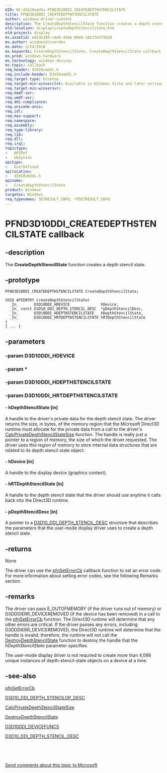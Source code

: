 ```yaml
---
UID: NC:d3d10umddi.PFND3D10DDI_CREATEDEPTHSTENCILSTATE
title: PFND3D10DDI_CREATEDEPTHSTENCILSTATE
author: windows-driver-content
description: The CreateDepthStencilState function creates a depth stencil state.
old-location: display\createdepthstencilstate.htm
old-project: display
ms.assetid: ed2da104-c4e8-43eb-80e0-10273b575020
ms.author: windowsdriverdev
ms.date: 2/24/2018
ms.keywords: CreateDepthStencilState, CreateDepthStencilState callback function [Display Devices], PFND3D10DDI_CREATEDEPTHSTENCILSTATE, UserModeDisplayDriverDx10_Functions_1d472cf5-dd58-4989-afa5-12243f6c9301.xml, d3d10umddi/CreateDepthStencilState, display.createdepthstencilstate
ms.prod: windows-hardware
ms.technology: windows-devices
ms.topic: callback
req.header: d3d10umddi.h
req.include-header: D3d10umddi.h
req.target-type: Desktop
req.target-min-winverclnt: Available in Windows Vista and later versions of the Windows operating systems.
req.target-min-winversvr: 
req.kmdf-ver: 
req.umdf-ver: 
req.ddi-compliance: 
req.unicode-ansi: 
req.idl: 
req.max-support: 
req.namespace: 
req.assembly: 
req.type-library: 
req.lib: 
req.dll: 
req.irql: 
topictype:
-	APIRef
-	kbSyntax
apitype:
-	UserDefined
apilocation:
-	d3d10umddi.h
apiname:
-	CreateDepthStencilState
product: Windows
targetos: Windows
req.typenames: SETRESULT_INFO, *PSETRESULT_INFO
---
```


# PFND3D10DDI_CREATEDEPTHSTENCILSTATE callback


## -description


The <b>CreateDepthStencilState</b> function creates a depth stencil state.


## -prototype


````
PFND3D10DDI_CREATEDEPTHSTENCILSTATE CreateDepthStencilState;

VOID APIENTRY CreateDepthStencilState(
  _In_       D3D10DDI_HDEVICE              hDevice,
  _In_ const D3D10_DDI_DEPTH_STENCIL_DESC  *pDepthStencilDesc,
  _In_       D3D10DDI_HDEPTHSTENCILSTATE   hDepthStencilState,
  _In_       D3D10DDI_HRTDEPTHSTENCILSTATE hRTDepthStencilState
)
{ ... }
````


## -parameters




### -param D3D10DDI_HDEVICE


### -param *


### -param D3D10DDI_HDEPTHSTENCILSTATE


### -param D3D10DDI_HRTDEPTHSTENCILSTATE








#### - hDepthStencilState [in]

 A handle to the driver's private data for the depth stencil state. The driver returns the size, in bytes, of the memory region that the Microsoft Direct3D runtime must allocate for the private data from a call to the driver's <a href="..\d3d10umddi\nc-d3d10umddi-pfnd3d10ddi_calcprivatedepthstencilstatesize.md">CalcPrivateDepthStencilStateSize</a> function. The handle is really just a pointer to a region of memory, the size of which the driver requested. The driver uses this region of memory to store internal data structures that are related to its depth stencil state object.


#### - hDevice [in]

 A handle to the display device (graphics context).


#### - hRTDepthStencilState [in]

 A handle to the depth stencil state that the driver should use anytime it calls back into the Direct3D runtime. 


#### - pDepthStencilDesc [in]

 A pointer to a <a href="..\d3d10umddi\ns-d3d10umddi-d3d10_ddi_depth_stencil_desc.md">D3D10_DDI_DEPTH_STENCIL_DESC</a> structure that describes the parameters that the user-mode display driver uses to create a depth stencil state. 


## -returns



None

The driver can use the <a href="..\d3d10umddi\nc-d3d10umddi-pfnd3d10ddi_seterror_cb.md">pfnSetErrorCb</a> callback function to set an error code. For more information about setting error codes, see the following Remarks section.




## -remarks



The driver can pass E_OUTOFMEMORY (if the driver runs out of memory) or D3DDDIERR_DEVICEREMOVED (if the device has been removed) in a call to the <a href="..\d3d10umddi\nc-d3d10umddi-pfnd3d10ddi_seterror_cb.md">pfnSetErrorCb</a> function. The Direct3D runtime will determine that any other errors are critical. If the driver passes any errors, including D3DDDIERR_DEVICEREMOVED, the Direct3D runtime will determine that the handle is invalid; therefore, the runtime will not call the <a href="..\d3d10umddi\nc-d3d10umddi-pfnd3d10ddi_destroydepthstencilstate.md">DestroyDepthStencilState</a> function to destroy the handle that the <i>hDepthStencilState</i> parameter specifies.

The user-mode display driver is not required to create more than 4,096 unique instances of depth-stencil-state objects on a device at a time. 




## -see-also

<a href="..\d3d10umddi\nc-d3d10umddi-pfnd3d10ddi_seterror_cb.md">pfnSetErrorCb</a>



<a href="..\d3d10umddi\ns-d3d10umddi-d3d10_ddi_depth_stencilop_desc.md">D3D10_DDI_DEPTH_STENCILOP_DESC</a>



<a href="..\d3d10umddi\nc-d3d10umddi-pfnd3d10ddi_calcprivatedepthstencilstatesize.md">CalcPrivateDepthStencilStateSize</a>



<a href="..\d3d10umddi\nc-d3d10umddi-pfnd3d10ddi_destroydepthstencilstate.md">DestroyDepthStencilState</a>



<a href="..\d3d10umddi\ns-d3d10umddi-d3d10ddi_devicefuncs.md">D3D10DDI_DEVICEFUNCS</a>



<a href="..\d3d10umddi\ns-d3d10umddi-d3d10_ddi_depth_stencil_desc.md">D3D10_DDI_DEPTH_STENCIL_DESC</a>



 

 

<a href="mailto:wsddocfb@microsoft.com?subject=Documentation%20feedback [display\display]:%20PFND3D10DDI_CREATEDEPTHSTENCILSTATE callback function%20 RELEASE:%20(2/24/2018)&amp;body=%0A%0APRIVACY STATEMENT%0A%0AWe use your feedback to improve the documentation. We don't use your email address for any other purpose, and we'll remove your email address from our system after the issue that you're reporting is fixed. While we're working to fix this issue, we might send you an email message to ask for more info. Later, we might also send you an email message to let you know that we've addressed your feedback.%0A%0AFor more info about Microsoft's privacy policy, see http://privacy.microsoft.com/en-us/default.aspx." title="Send comments about this topic to Microsoft">Send comments about this topic to Microsoft</a>


